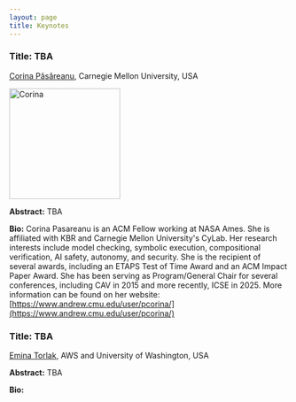 ```yaml
---
layout: page
title: Keynotes
---
```

### Title: TBA

[Corina Păsăreanu](https://www.andrew.cmu.edu/user/pcorina/), Carnegie Mellon University, USA

<img src="https://conferences.i-cav.org/2025/assets/img/corina.png" alt="Corina" width="200">

**Abstract:** TBA

**Bio:** Corina Pasareanu is an ACM Fellow working at NASA Ames. She is
affiliated with KBR and Carnegie Mellon University's CyLab. Her
research interests include model checking, symbolic execution,
compositional verification, AI safety, autonomy, and security. She is
the recipient of several awards, including an ETAPS Test of Time Award
and an ACM Impact Paper Award.  She has been serving as
Program/General Chair for several conferences, including CAV in 2015
and more recently, ICSE in 2025. More information can be found on her
website: [https://www.andrew.cmu.edu/user/pcorina/](https://www.andrew.cmu.edu/user/pcorina/)

### Title: TBA

[Emina Torlak](https://emina.github.io/), AWS and University of Washington, USA

**Abstract:** TBA

**Bio:**